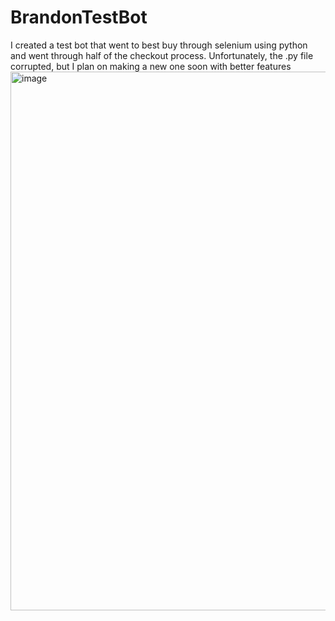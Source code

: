 # BrandonTestBot
I created a test bot that went to best buy through selenium using python and went through half of the checkout process. Unfortunately, the .py file corrupted, but I plan on making a new one soon with better features
<img width="862" alt="image" src="https://user-images.githubusercontent.com/70556074/155267866-b58d7260-e573-4da7-94a4-bf997793f205.png">
